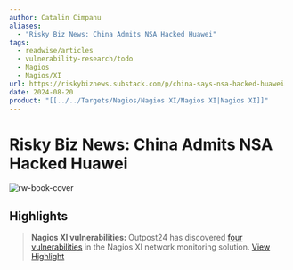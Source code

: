 ```yaml
---
author: Catalin Cimpanu
aliases:
  - "Risky Biz News: China Admits NSA Hacked Huawei"
tags:
  - readwise/articles
  - vulnerability-research/todo
  - Nagios
  - Nagios/XI
url: https://riskybiznews.substack.com/p/china-says-nsa-hacked-huawei
date: 2024-08-20
product: "[[../../Targets/Nagios/Nagios XI/Nagios XI|Nagios XI]]"
---
```

# Risky Biz News: China Admits NSA Hacked Huawei

![rw-book-cover](https://substack-post-media.s3.amazonaws.com/public/images/c3902d53-bcc7-4f74-9a94-378aa44c5e7f_800x400.png)

## Highlights


> **Nagios XI vulnerabilities:** Outpost24 has discovered [four vulnerabilities](https://outpost24.com/blog/nagios-xi-vulnerabilities/) in the Nagios XI network monitoring solution.
> [View Highlight](https://read.readwise.io/read/01hb6cmrhh1v8jz7pept0wrb7t)

